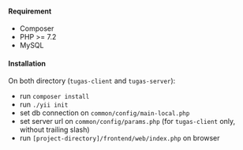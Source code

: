 #### Requirement
- Composer
- PHP >= 7.2
- MySQL

#### Installation
On both directory (`tugas-client` and `tugas-server`):
- run `composer install`
- run `./yii init`
- set db connection on `common/config/main-local.php`
- set server url on `common/config/params.php` (for `tugas-client` only, without trailing 
slash)
- run `[project-directory]/frontend/web/index.php` on browser
